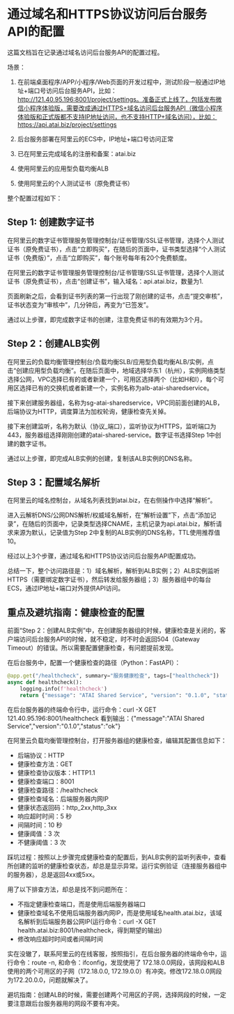 # 通过域名和HTTPS协议访问后台服务API的配置

这篇文档旨在记录通过域名访问后台服务API的配置过程。

场景：

1. 在前端桌面程序/APP/小程序/Web页面的开发过程中，测试阶段一般通过IP地址+端口号访问后台服务API，比如：http://121.40.95.196:8001/project/settings。准备正式上线了，包括发布微信小程序体验版，需要改成通过HTTPS+域名访问后台服务API（微信小程序体验版和正式版都不支持IP地址访问，也不支持HTTP+域名访问），比如：https://api.atai.biz/project/settings

2. 后台服务部署在阿里云的ECS中，IP地址+端口号访问正常

3. 已在阿里云完成域名的注册和备案：atai.biz

4. 使用阿里云的应用型负载均衡ALB

5. 使用阿里云的个人测试证书（原免费证书）

整个配置过程如下：

## Step 1: 创建数字证书

在阿里云的数字证书管理服务管理控制台/证书管理/SSL证书管理，选择个人测试证书（原免费证书），点击“立即购买”，在随后的页面中，证书类型选择“个人测试证书（免费版）”，点击“立即购买”，每个账号每年有20个免费额度。

在阿里云的数字证书管理服务管理控制台/证书管理/SSL证书管理，选择个人测试证书（原免费证书），点击“创建证书”，输入域名：api.atai.biz，数量为1.

页面刷新之后，会看到证书列表的第一行出现了刚创建的证书，点击“提交审核”，证书状态变为“审核中”，几分钟后，再变为“已签发”。

通过以上步骤，即完成数字证书的创建，注意免费证书的有效期为3个月。

## Step 2：创建ALB实例

在阿里云的负载均衡管理控制台/负载均衡SLB/应用型负载均衡ALB/实例，点击“创建应用型负载均衡”。在随后页面中，地域选择华东1（杭州），实例网络类型选择公网，VPC选择已有的或者新建一个，可用区选择两个（比如H和I），每个可用区选择已有的交换机或者新建一个，实例名称为alb-atai-sharedservice。

接下来创建服务器组，名称为sg-atai-sharedservice，VPC同前面创建的ALB，后端协议为HTTP，调度算法为加权轮询，健康检查先关掉。

接下来创建监听，名称为默认（协议_端口），监听协议为HTTPS，监听端口为443，服务器组选择刚刚创建的atai-shared-service。数字证书选择Step 1中创建的数字证书。

通过以上步骤，即完成ALB实例的创建，复制该ALB实例的DNS名称。

## Step 3：配置域名解析

在阿里云的域名控制台，从域名列表找到atai.biz，在右侧操作中选择“解析”。

进入云解析DNS/公网DNS解析/权威域名解析，在“解析设置”下，点击“添加记录”，在随后的页面中，记录类型选择CNAME，主机记录为api.atai.biz，解析请求来源为默认，记录值为Step 2中复制的ALB实例的DNS名称，TTL使用推荐值10。


经过以上3个步骤，通过域名和HTTPS协议访问后台服务API配置成功。

总结一下，整个访问路径是：1）域名解析，解析到ALB实例；2）ALB实例监听HTTPS（需要绑定数字证书），然后转发给服务器组；3）服务器组中的每台ECS，通过IP地址+端口对外提供API访问。

## 重点及避坑指南：健康检查的配置

前面“Step 2：创建ALB实例”中，在创建服务器组的时候，健康检查是关闭的，客户端访问后台服务API的时候，就不稳定，时不时会返回504（Gateway Timeout）的错误。所以需要配置健康检查，有问题提前发现。

在后台服务中，配置一个健康检查的路径（Python：FastAPI）：

```Python
@app.get("/healthcheck", summary="服务健康检查", tags=["healthcheck"])
async def healthcheck():
    logging.info(f'healthcheck')
    return {"message": "ATAI Shared Service", "version": "0.1.0", "status": "ok"}
```

在后台服务器的终端命令行中，运行命令：curl -X GET 121.40.95.196:8001/healthcheck
看到输出：{"message":"ATAI Shared Service","version":"0.1.0","status":"ok"}

在阿里云负载均衡管理控制台，打开服务器组的健康检查，编辑其配置信息如下：
- 后端协议：HTTP
- 健康检查方法：GET
- 健康检查协议版本：HTTP1.1
- 健康检查端口：8001
- 健康检查路径：/healthcheck
- 健康检查域名：后端服务器内网IP
- 健康状态返回码：http_2xx,http_3xx
- 响应超时时间：5 秒
- 间隔时间：10 秒
- 健康阈值：3 次
- 不健康阈值：3 次

踩坑过程：按照以上步骤完成健康检查的配置后，到ALB实例的监听列表中，查看所创建的监听的健康检查状态，却总是显示异常。运行实例验证（连接服务器组中的服务器），总是返回4xx或5xx。

用了以下排查方法，却总是找不到问题所在：
- 不指定健康检查端口，而是使用后端服务器端口
- 健康检查域名不使用后端服务器内网IP，而是使用域名health.atai.biz，该域名解析到后端服务器公网IP(运行命令：curl -X GET health.atai.biz:8001/healthcheck，得到期望的输出)
- 修改响应超时时间或者间隔时间

实在没辙了，联系阿里云的在线客服，按照指引，在后台服务器的终端命令中，运行命令：route -n, 和命令：ifconfig，发现使用了 172.18.0.0网段，该网段和ALB使用的两个可用区的子网（172.18.0.0, 172.19.0.0）有冲突。修改172.18.0.0网段为172.20.0.0，问题就解决了。

避坑指南：创建ALB的时候，需要创建两个可用区的子网，选择网段的时候，一定要注意跟后台服务器用的网段不要有冲突。


